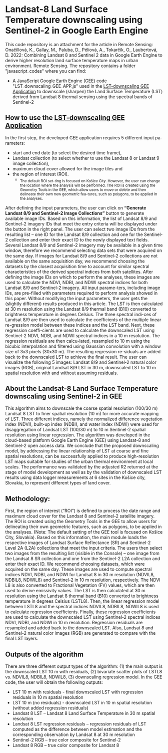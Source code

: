 # Landsat-8 Land Surface Temperature downscaling using Sentinel-2 in Google Earth Engine
This code repository is an attachment for the article in Remote Sensing: Onačillová, K., Gallay, M., Paluba, D., Péliová, A., Tokarčík, O., Laubertová, D. 2022: Combining Landsat 8 and Sentinel 2 data in Google Earth Engine to derive higher resolution land surface temperature maps in urban environment. Remote Sensing. The repository contains a folder "javascript_codes" where you can find:
  - A JavaScript Google Earth Engine (GEE) code "LST_downscaling_GEE_APP.js" used in the [LST-downscaling GEE Application](https://danielp.users.earthengine.app/view/l8lstto10mlst) to downscale (sharpen) the Land Surface Temperature (LST) derived from Landsat 8 thermal sensing using the spectral bands of Sentinel-2 
  
   ## How to use the [LST-downscaling GEE Application](https://danielp.users.earthengine.app/view/l8lstto10mlst)
In the first step, the developed GEE application requires 5 different input pa-rameters: 
  - start and end date (to select the desired time frame), 
  - Landsat collection (to select whether to use the Landsat 8 or Landsat 9 image collection), 
  - maximum cloud cover allowed for the image tiles and 
  - the region of interest (ROI). 
    - <sub>The default ROI set-ting is focused on Košice City. However, the user can change the location where the analysis will be performed. The ROI is created using the Geometry Tools in the GEE, which allow users to move or delete and then delineate their own new geometric fea-tures, such as polygons, to be applied in the analyses. </sub>

</b>After defining the input parameters, the user can click on **“Generate Landsat 8/9 and Sentinel-2 Image Collections”** button to generate available image IDs. Based on this information, the list of Landsat 8/9 and Sentinel-2 imagery IDs that meet the entry criteria will be displayed under the button in the right panel. The user can select two image IDs from the resulting list – one ID for the Landsat 8/9 collection and one for the Sentinel-2 collection and enter their exact ID to the newly displayed text fields. Several Landsat 8/9 and Sentinel-2 imagery may be available in a given time window, therefore we recommend selecting data sets that were acquired on the same day. If images for Landsat 8/9 and Sentinel-2 collections are not available on the same acquisition day, we recommend choosing the datasets by the closest acquisition time to account for similar spectral characteristics of the derived spectral indices from both satellites. After defining the image IDs on which to perform the analyses, these images are used to calculate the NDVI, NDBI, and NDWI spectral indices for both Landsat 8/9 and Sentinel-2 imagery. All input parame-ters, including image IDs, are pre-filled with parameters required to perform analysis showed in this paper. Without modifying the input parameters, the user gets the (slightly different) results produced in this article.
</b>The LST is then calculated at 30 m resolution using the Landsat 8/9 thermal band (B10) converted to brightness temperature in degrees Celsius. The three spectral indi-ces of Landsat 8/9 are then used to calculate the coefficients of the multiple linear re-gression model between these indices and the LST band. Next, these regression coeffi-cients are used to calculate the downscaled LST using Sentinel-2 NDVI, NDBI, and NDWI spectral indices in a 10 m resolution. The regression residuals are then calcu-lated, resampled to 10 m using the bicubic interpolation and filtered using Gaussian convolution with a window size of 3x3 pixels (30x30 m). The resulting regression re-siduals are added back to the downscaled LST to achieve the final result. The user can visualize the following 5 images: Landsat 8/9 and Sentinel-2 natural color images (RGB), original Landsat 8/9 LST in 30 m, downscaled LST to 10 m spatial resolution with and without assuming residuals.

  
  ## About the Landsat-8 Land Surface Temperature downscaling using Sentinel-2 in GEE
  This algorithm aims to downscale the coarse spatial resolution (100/30 m) Landsat 8 LST to finer spatial resolution (10 m) for more accurate mapping of LST. Three different indices, namely the normalized difference vegetation index (NDVI), built-up index (NDBI), and water index (NDWI) were used for disaggregation of Landsat LST (100/30 m) to 10 m Sentinel-2 spatial resolution using linear regression. The algorithm was developed in the cloud-based platform Google Earth Engine (GEE) using Landsat-8 and Sentinel-2 open access data. We conclude that the proposed downscaling model, by addressing the linear relationship of LST at coarse and fine spatial resolutions, can be successfully applied to produce high-resolution LST maps suitable for studies of the urban thermal environment at local scales. The performance was validated by the adjusted R2 returned at the stage of model development as well as by the validation of downscaled LST results using data logger measurements at 6 sites in the Košice city, Slovakia, to represent different types of land cover.
  
  ## Methodology:
  First, the region of interest (“ROI”) is defined to process the date range and maximum cloud cover for the Landsat 8 and Sentinel-2 satellite imagery. The ROI is created using the Geometry Tools in the GEE to allow users for delineating their own geometric features, such as polygons, to be applied in the analyses. (Note: The default setting of the GEE tool is focused on Košice City, Slovakia).
</b>Based on this information, the main module loads the respective images of Landsat Surface Reflectance (SR) and Sentinel-2 Level 2A (L2A) collections that meet the input criteria. The users then select two images from the resulting list (visible in the Console) – one image from the Landsat 8 SR collection and one from the Sentinel-2 L2A collection and enter their exact ID. We recommend choosing datasets, which were acquired on the same day. These images are used to compute spectral indices NDVI, NDBI, and NDWI for Landsat 8 in 30 m resolution (NDVIL8, NDBIL8, NDWIL8) and Sentinel-2 in 10 m resolution, respectively. The NDVI L8 is also converted to Fractional Vegetation (FV) values, which are then used to derive emissivity values.
</b>The LST is then calculated at 30 m resolution using the Landsat 8 thermal band (B10) converted to brightness temperature in degrees Celsius (LSTL8). Then, the linear regression model between LSTL8 and the spectral indices NDVIL8, NDBIL8, NDWIL8 is used to calculate regression coefficients. Finally, these regression coefficients are used to calculate the downscaled LST using Sentinel-2 spectral indices NDVI, NDBI, and NDWI in 10 m resolution. Regression residuals are resampled and added back to the downscaled LST. Also, Landsat 8 and Sentinel-2 natural color images (RGB) are generated to compare with the final LST layers.

## Outputs of the algorithm
There are three different output types of the algorithm: (1) the main output is the downscaled LST 10 m with residuals, (2) bivariate scatter plots of LSTL8 vs. NDVIL8, NDBIL8, NDWIL8, (3) downscaling regression model. In the GEE code, the user will obtain the following outputs:
  - LST 10 m with residuals - final downscaled LST with regression residuals in 10 m spatial resolution
  - LST 10 m (no residuals) - downscaled LST in 10 m spatial resolution (without added regression residuals)
  - Landsat 8 LST – Landsat 8 Land Surface Temperature in 30 m spatial resolution
  - Landsat 8 LST regression residuals – regression residuals of LST computed as the difference between model estimation and the corresponding observation by Landsat 8 at 30 m resolution 
  - Sentinel-2 RGB – true color composite for Sentinel-2
  - Landsat 8 RGB –  true color composite for Landsat 8
